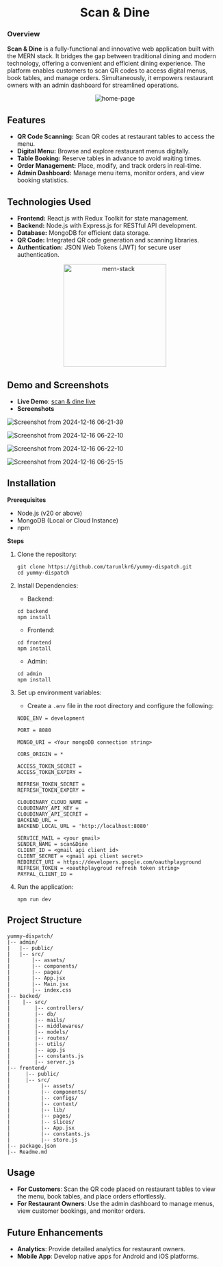 <h1 align='center'>Scan & Dine</h1>

<h3>Overview</h3>
<p font-size='50px'><b>Scan & Dine</b> is a fully-functional and innovative web application built with the MERN stack. It bridges the gap between traditional dining and modern technology, offering a convenient and efficient dining experience. The platform enables customers to scan QR codes to access digital menus, book tables, and manage orders. Simultaneously, it empowers restaurant owners with an admin dashboard for streamlined operations.</p>
<div align='center'>
  <img src ='https://github.com/user-attachments/assets/0d075f0d-bb63-4f19-8b7f-2946d6afb5fb' alt='home-page'>
</div>

## Features

* **QR Code Scanning:** Scan QR codes at restaurant tables to access the menu.
* **Digital Menu:** Browse and explore restaurant menus digitally.
* **Table Booking:** Reserve tables in advance to avoid waiting times.
* **Order Management:** Place, modify, and track orders in real-time.
* **Admin Dashboard:** Manage menu items, monitor orders, and view booking statistics.

## Technologies Used

* **Frontend:** React.js with Redux Toolkit for state management.
* **Backend:** Node.js with Express.js for RESTful API development.
* **Database:** MongoDB for efficient data storage.
* **QR Code:** Integrated QR code generation and scanning libraries.
* **Authentication:** JSON Web Tokens (JWT) for secure user authentication.
<div align='center'>
  <img src="https://github.com/user-attachments/assets/e11abaf6-6bc9-4472-a51f-716993c85ec5" alt="mern-stack" height="240px">
</div>

## Demo and Screenshots
- **Live Demo**: [scan & dine live](http://scan-and-dine.onrender.com/)
- **Screenshots**

![Screenshot from 2024-12-16 06-21-39](https://github.com/user-attachments/assets/f470eb65-a76b-4ce2-abda-145acfcb1418)

![Screenshot from 2024-12-16 06-22-10](https://github.com/user-attachments/assets/6ca01840-70d0-4ddf-a2d9-f10c7e2e69fa)

![Screenshot from 2024-12-16 06-22-10](https://github.com/user-attachments/assets/b8bcdf5d-43b5-481c-b52e-60d255e438cc)

![Screenshot from 2024-12-16 06-25-15](https://github.com/user-attachments/assets/76e4d84b-9f07-4e39-b84d-d27d109d684a)


## Installation

**Prerequisites**

* Node.js (v20 or above)
* MongoDB (Local or Cloud Instance)
* npm

**Steps**

1. Clone the repository:

    ```
    git clone https://github.com/tarunlkr6/yummy-dispatch.git
    cd yummy-dispatch
    ```
2. Install Dependencies:

    * Backend:
      
     ```
     cd backend
     npm install
     ```
    * Frontend:
  
     ```
     cd frontend
     npm install
     ```
    * Admin:
      
     ```
     cd admin
     npm install
     ```
3. Set up environment variables:
   * Create a ```.env``` file in the root directory and configure the following:
   ```
   NODE_ENV = development
   
   PORT = 8080
   
   MONGO_URI = <Your mongoDB connection string>
   
   CORS_ORIGIN = *
   
   ACCESS_TOKEN_SECRET =
   ACCESS_TOKEN_EXPIRY =
   
   REFRESH_TOKEN_SECRET = 
   REFRESH_TOKEN_EXPIRY =
   
   CLOUDINARY_CLOUD_NAME = 
   CLOUDINARY_API_KEY = 
   CLOUDINARY_API_SECRET = 
   BACKEND_URL = 
   BACKEND_LOCAL_URL = 'http://localhost:8080'
   
   SERVICE_MAIL = <your gmail>
   SENDER_NAME = scan&Dine
   CLIENT_ID = <gmail api client id>
   CLIENT_SECRET = <gmail api client secret>
   REDIRECT_URI = https://developers.google.com/oauthplayground
   REFRESH_TOKEN = <oauthplaygroud refresh token string>
   PAYPAL_CLIENT_ID =
   ```
4. Run the application:
   ```
   npm run dev
   ```
  
## Project Structure
```
yummy-dispatch/
|-- admin/
|   |-- public/
|   |-- src/
|       |-- assets/
|       |-- components/
|       |-- pages/
|       |-- App.jsx
|       |-- Main.jsx
|       |-- index.css
|-- backed/
|    |-- src/
|        |-- controllers/
|        |-- db/
|        |-- mails/
|        |-- middlewares/
|        |-- models/
|        |-- routes/
|        |-- utils/
|        |-- app.js
|        |-- constants.js
|        |-- server.js
|-- frontend/
|     |-- public/
|     |-- src/
|          |-- assets/
|          |-- components/
|          |-- configs/
|          |-- context/
|          |-- lib/
|          |-- pages/
|          |-- slices/
|          |-- App.jsx
|          |-- constants.js
|          |-- store.js
|-- package.json
|-- Readme.md
```

## Usage
 * **For Customers**: Scan the QR code placed on restaurant tables to view the menu, book tables, and place orders effortlessly.
 * **For Restaurant Owners**: Use the admin dashboard to manage menus, view customer bookings, and monitor orders.

## Future Enhancements

* **Analytics**: Provide detailed analytics for restaurant owners.
* **Mobile App**: Develop native apps for Android and iOS platforms.

